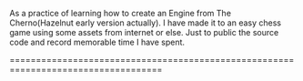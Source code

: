 As a practice of learning how to create an Engine from The Cherno(Hazelnut early version actually). 
I have made it to an easy chess game using some assets from internet or else. 
Just to public the source code and record memorable time I have spent.

===================================================================================
